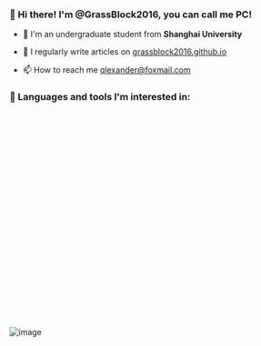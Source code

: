 ### 👋 Hi there! I'm @GrassBlock2016, you can call me PC!

- 🏫 I'm an undergraduate student from **Shanghai University**

- 📝 I regularly write articles on [grassblock2016.github.io](grassblock2016.github.io)

- 📫 How to reach me qlexander@foxmail.com

### 🔧 Languages and tools I'm interested in:
<div style="margin-left: 1000px; line-height: 40px;">
    <a href="https://www.w3schools.com/cpp/" target="_blank" rel="noreferrer"> <img src="https://raw.githubusercontent.com/devicons/devicon/master/icons/cplusplus/cplusplus-original.svg" alt="cplusplus" width="40" height="40"/> </a>
    <a href="https://www.linux.org/" target="_blank" rel="noreferrer"> <img src="https://raw.githubusercontent.com/devicons/devicon/master/icons/linux/linux-original.svg" alt="linux" width="40" height="40"/> </a>
    <a href="https://www.python.org" target="_blank" rel="noreferrer"> <img src="https://raw.githubusercontent.com/devicons/devicon/master/icons/python/python-original.svg" alt="python" width="40" height="40"/> </a>
    <a href="https://unity.com/" target="_blank" rel="noreferrer"> <img src="https://www.vectorlogo.zone/logos/unity3d/unity3d-icon.svg" alt="unity" width="40" height="40"/> </a>
</div>

![image](https://github.com/GrassBlock2016/GrassBlock2016/assets/26358584/1c1193e3-a001-4c26-aca7-af52ea1dc2db)
